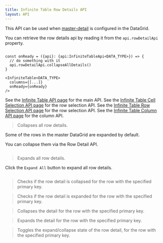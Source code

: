 ```yaml
---
title: Infinite Table Row Details API
layout: API
---
```


This API can be used when [master-detail](/docs/learn/master-detail/overview) is configured in the DataGrid.

You can retrieve the row details api by reading it from the `api.rowDetailApi` property.

```tsx {4}

const onReady = ({api}: {api:InfiniteTableApi<DATA_TYPE>}) => {
  // do something with it
  api.rowDetailApi.collapseAllDetails()
}

<InfiniteTable<DATA_TYPE>
  columns={[...]}
  onReady={onReady}
/>
```

See the [Infinite Table API page](/docs/reference/api) for the main API.
See the [Infinite Table Cell Selection API page](/docs/reference/cell-selection-api) for the row selection API.
See the [Infinite Table Row Selection API page](/docs/reference/row-selection-api) for the row selection API.
See the [Infinite Table Column API page](/docs/reference/column-api) for the column API.

<PropTable sort searchPlaceholder="Type to filter API methods">

<Prop name="collapseAllDetails" type="() => void">

> Collapses all row details.

<Sandpack title="Master detail DataGrid with collapse all button" size="lg" viewMode="preview">

<Description>

Some of the rows in the master DataGrid are expanded by default.

You can collapse them via the Row Detail API.

</Description>

```ts file="$DOCS/learn/master-detail/master-detail-api-example.page.tsx"

```

</Sandpack>

</Prop>

<Prop name="expandAllDetails" type="() => void">

> Expands all row details.

<Sandpack title="Master detail DataGrid with expand all button" size="lg" viewMode="preview">

<Description>

Click the `Expand All` button to expand all row details.

</Description>

```ts file="$DOCS/learn/master-detail/master-detail-api-example.page.tsx"

```

</Sandpack>

</Prop>

<Prop name="isRowDetailCollapsed" type="(rowId: any)=> boolean">

> Checks if the row detail is collapsed for the row with the specified primary key.

</Prop>

<Prop name="isRowDetailExpanded" type="(rowId: any)=> boolean">

> Checks if the row detail is expanded for the row with the specified primary key.

</Prop>

<Prop name="collapseRowDetail" type="(rowId: any) => void">

> Collapses the detail for the row with the specified primary key.

</Prop>

<Prop name="expandRowDetail" type="(rowId: any)=> boolean">

> Expands the detail for the row with the specified primary key.

</Prop>

<Prop name="toggleRowDetail" type="(rowId: any)=> boolean">

> Toggles the expand/collapse state of the row detail, for the row with the specified primary key.

</Prop>

</PropTable>
